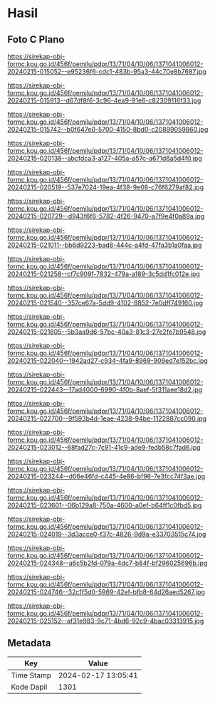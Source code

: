 # Hasil

## Foto C Plano

https://sirekap-obj-formc.kpu.go.id/456f/pemilu/pdpr/13/71/04/10/06/1371041006012-20240215-015052--e95236f6-cdc1-483b-95a3-44c70e8b7687.jpg

https://sirekap-obj-formc.kpu.go.id/456f/pemilu/pdpr/13/71/04/10/06/1371041006012-20240215-015913--d67df8f6-3c96-4ea9-91e6-c82309116f33.jpg

https://sirekap-obj-formc.kpu.go.id/456f/pemilu/pdpr/13/71/04/10/06/1371041006012-20240215-015742--b0f647e0-5700-4150-8bd0-c20899059860.jpg

https://sirekap-obj-formc.kpu.go.id/456f/pemilu/pdpr/13/71/04/10/06/1371041006012-20240215-020138--abcfdca3-a127-405a-a57c-a671d6a5d4f0.jpg

https://sirekap-obj-formc.kpu.go.id/456f/pemilu/pdpr/13/71/04/10/06/1371041006012-20240215-020519--537e7024-19ea-4f38-9e08-c76f6279af82.jpg

https://sirekap-obj-formc.kpu.go.id/456f/pemilu/pdpr/13/71/04/10/06/1371041006012-20240215-020729--d943f6f6-5782-4f26-9470-a7f9e4f0a89a.jpg

https://sirekap-obj-formc.kpu.go.id/456f/pemilu/pdpr/13/71/04/10/06/1371041006012-20240215-021011--bb6d9223-bad8-444c-a4fd-47fa3b1a0faa.jpg

https://sirekap-obj-formc.kpu.go.id/456f/pemilu/pdpr/13/71/04/10/06/1371041006012-20240215-021258--cf7c909f-7832-479a-a189-3c5dd1fc012e.jpg

https://sirekap-obj-formc.kpu.go.id/456f/pemilu/pdpr/13/71/04/10/06/1371041006012-20240215-021540--357ce67a-5dd9-4102-8852-7e0dff749160.jpg

https://sirekap-obj-formc.kpu.go.id/456f/pemilu/pdpr/13/71/04/10/06/1371041006012-20240215-021805--5b3aa9d6-57bc-40a3-81c3-27e2fe7b9548.jpg

https://sirekap-obj-formc.kpu.go.id/456f/pemilu/pdpr/13/71/04/10/06/1371041006012-20240215-022040--1942ad27-c934-4fa9-8969-909ed7e152bc.jpg

https://sirekap-obj-formc.kpu.go.id/456f/pemilu/pdpr/13/71/04/10/06/1371041006012-20240215-022443--17ad4000-6990-4f0b-8aef-5f311aee18d2.jpg

https://sirekap-obj-formc.kpu.go.id/456f/pemilu/pdpr/13/71/04/10/06/1371041006012-20240215-022700--9f593b4d-1eae-4238-94be-1122887cc090.jpg

https://sirekap-obj-formc.kpu.go.id/456f/pemilu/pdpr/13/71/04/10/06/1371041006012-20240215-023012--68fad27c-7c91-41c9-ade9-fedb58c7fad6.jpg

https://sirekap-obj-formc.kpu.go.id/456f/pemilu/pdpr/13/71/04/10/06/1371041006012-20240215-023244--d06e46fd-c445-4e86-bf96-7e3fcc74f3ae.jpg

https://sirekap-obj-formc.kpu.go.id/456f/pemilu/pdpr/13/71/04/10/06/1371041006012-20240215-023601--06b129a8-750a-4600-a0ef-b64ff1c0fbd5.jpg

https://sirekap-obj-formc.kpu.go.id/456f/pemilu/pdpr/13/71/04/10/06/1371041006012-20240215-024019--3d3acce0-f37c-4826-9d9a-e33703515c74.jpg

https://sirekap-obj-formc.kpu.go.id/456f/pemilu/pdpr/13/71/04/10/06/1371041006012-20240215-024348--a6c5b2fd-079a-4dc7-b84f-bf296025696b.jpg

https://sirekap-obj-formc.kpu.go.id/456f/pemilu/pdpr/13/71/04/10/06/1371041006012-20240215-024746--32c1f5d0-5969-42ef-bfb8-64d26aed5267.jpg

https://sirekap-obj-formc.kpu.go.id/456f/pemilu/pdpr/13/71/04/10/06/1371041006012-20240215-025152--af31e983-9c71-4bd6-92c9-4bac03313915.jpg


## Metadata

| Key        | Value               |
| ---------- | ------------------- |
| Time Stamp | 2024-02-17 13:05:41 |
| Kode Dapil | 1301                |



